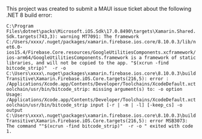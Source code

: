 This project was created to submit a MAUI issue ticket about the following .NET 8 build error:

`
C:\Program Files\dotnet\packs\Microsoft.iOS.Sdk\17.0.8490\targets\Xamarin.Shared.Sdk.targets(743,3): warning MT7091: The framework C:/Users/xxxx/.nuget/packages/xamarin.firebase.ios.core/8.10.0.3/lib/net6.0-ios15.4/Firebase.Core.resources/GoogleUtilitiesComponents.xcframework/ios-arm64/GoogleUtilitiesComponents.framework is a framework of static libraries, and will not be copied to the app.
"$(xcrun -find bitcode_strip)"  -r -o
C:\Users\xxxx\.nuget\packages\xamarin.firebase.ios.core\8.10.0.3\buildTransitive\Xamarin.Firebase.iOS.Core.targets(216,5): error : /Applications/Xcode.app/Contents/Developer/Toolchains/XcodeDefault.xctoolchain/usr/bin/bitcode_strip: missing argument(s) to: -o option
Usage: /Applications/Xcode.app/Contents/Developer/Toolchains/XcodeDefault.xctoolchain/usr/bin/bitcode_strip input [-r | -m | -l] [-keep_cs] -o output
C:\Users\xxxx\.nuget\packages\xamarin.firebase.ios.core\8.10.0.3\buildTransitive\Xamarin.Firebase.iOS.Core.targets(216,5): error MSB3073: The command ""$(xcrun -find bitcode_strip)"  -r -o " exited with code 1.
`
